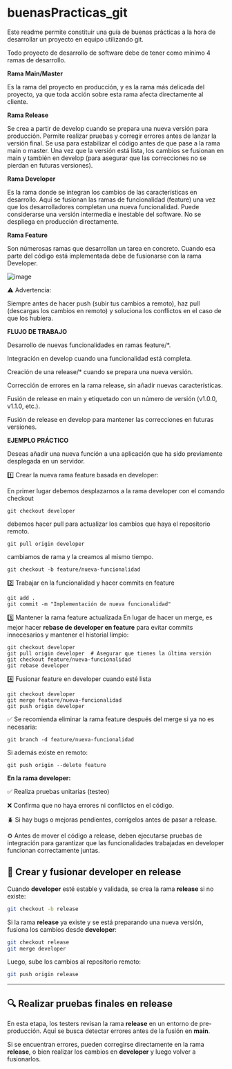 # buenasPracticas_git

Este readme permite constituir una guía de buenas prácticas a la hora de desarrollar un proyecto en equipo utilizando git.

Todo proyecto de desarrollo de software debe de tener como mínimo 4 ramas de desarrollo. 

**Rama Main/Master** 

Es la rama del proyecto en producción, y es la rama más delicada del proyecto, ya que toda acción 
sobre esta rama afecta directamente al cliente. 

**Rama Release**

Se crea a partir de develop cuando se prepara una nueva versión para producción.
Permite realizar pruebas y corregir errores antes de lanzar la versión final.
Se usa para estabilizar el código antes de que pase a la rama main o master.
Una vez que la versión está lista, los cambios se fusionan en main y también en develop (para asegurar que las correcciones no se pierdan en futuras versiones).

 **Rama Developer**
 
Es la rama donde se integran los cambios de las características en desarrollo.
Aquí se fusionan las ramas de funcionalidad (feature) una vez que los desarrolladores completan una nueva funcionalidad.
Puede considerarse una versión intermedia e inestable del software.
No se despliega en producción directamente.

**Rama Feature**

Son númerosas ramas que desarrollan un tarea en concreto. 
Cuando esa parte del código está implementada debe de fusionarse con la rama Developer.




![image](https://github.com/user-attachments/assets/4697b9a4-cb29-4fd9-b1c6-7aba6b414fd2)




⚠️ Advertencia: 

Siempre antes de hacer push (subir tus cambios a remoto), haz pull (descargas los cambios en remoto) y 
soluciona los conflictos en el caso de que los hubiera.


**FLUJO DE TRABAJO**

Desarrollo de nuevas funcionalidades en ramas feature/*.

Integración en develop cuando una funcionalidad está completa.

Creación de una release/* cuando se prepara una nueva versión.

Corrección de errores en la rama release, sin añadir nuevas características.

Fusión de release en main y etiquetado con un número de versión (v1.0.0, v1.1.0, etc.).

Fusión de release en develop para mantener las correcciones en futuras versiones.


 
**EJEMPLO PRÁCTICO**

Deseas añadir una nueva función a una aplicación que ha sido previamente desplegada en un servidor.

1️⃣ Crear la nueva rama feature basada en developer:

En primer lugar debemos desplazarnos a la rama developer con el comando checkout

```
git checkout developer
```

debemos hacer pull para actualizar los cambios que haya el repositorio remoto.

```
git pull origin developer
```

 cambiamos de rama y la creamos al mismo tiempo.

```
git checkout -b feature/nueva-funcionalidad
```

2️⃣ Trabajar en la funcionalidad y hacer commits en feature
```
git add .
git commit -m "Implementación de nueva funcionalidad"
```

3️⃣ Mantener la rama feature actualizada
En lugar de hacer un merge, es mejor hacer **rebase de developer en feature** para evitar commits innecesarios y mantener el historial limpio:

```
git checkout developer
git pull origin developer  # Asegurar que tienes la última versión
git checkout feature/nueva-funcionalidad
git rebase developer

```
4️⃣ Fusionar feature en developer cuando esté lista

```
git checkout developer
git merge feature/nueva-funcionalidad
git push origin developer
```
✅ Se recomienda eliminar la rama feature después del merge si ya no es necesaria:

```
git branch -d feature/nueva-funcionalidad

```

Si además existe en remoto:
```
git push origin --delete feature
```

**En la rama developer:**

✅  Realiza pruebas unitarias (testeo)

❌  Confirma que no haya errores ni conflictos en el código.

🪲 Si hay bugs o mejoras pendientes, corrígelos antes de pasar a release.

⚙️ Antes de mover el código a release, deben ejecutarse pruebas de integración para garantizar que las funcionalidades trabajadas en developer funcionan correctamente juntas.



## 🚀 Crear y fusionar developer en release
Cuando **developer** esté estable y validada, se crea la rama **release** si no existe:

```sh
git checkout -b release
```

Si la rama **release** ya existe y se está preparando una nueva versión, fusiona los cambios desde **developer**:

```sh
git checkout release
git merge developer
```

Luego, sube los cambios al repositorio remoto:

```sh
git push origin release
```

---

## 🔍 Realizar pruebas finales en release
En esta etapa, los testers revisan la rama **release** en un entorno de pre-producción. Aquí se busca detectar errores antes de la fusión en **main**.

Si se encuentran errores, pueden corregirse directamente en la rama **release**, o bien realizar los cambios en **developer** y luego volver a fusionarlos.














